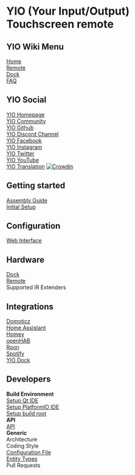 # YIO (Your Input/Output) Touchscreen remote

## YIO Wiki Menu

[Home](home)  
[Remote](info-remote)  
[Dock](info-Dock)  
[FAQ](FAQ)

## YIO Social
[YIO Homepage](https://yio-remote.com)                
[YIO Community](https://community.yio-remote.com/)             
[YIO Github](https://github.com/YIO-Remote)                 
[YIO Discord Channel](http://chat.yio-remote.com)                  
[YIO Facebook](https://www.facebook.com/YIOremote)                  
[YIO Instagram](https://www.instagram.com/yioremote/)                  
[YIO Twitter](https://twitter.com/yioremote)                  
[YIO YouTube](http://video.yio-remote.com/)                  
[YIO Translation](https://translate.yio-remote.com) [![Crowdin](https://d322cqt584bo4o.cloudfront.net/yio-remote-translation/localized.svg)](https://crowdin.com/project/yio-remote-translation)


## Getting started
[Assembly Guide](gettingstarted-assembly_guide)               
[Initial Setup](gettingstarted-initial_setup)


## Configuration
[Web Interface](configuration-webInterface)  


## Hardware
[Dock](hardware-dock)  
[Remote](hardware-remote)  
Supported IR Extenders  


## Integrations
[Domoticz](integration-domoticz)  
[Home Assistant](integration-homeAssistant)  
[Homey](integration-homey)  
[openHAB](integration-openHAB)  
[Roon](integration-roon)  
[Spotify](integration-spotify)  
[YIO Dock](integration-YIOdock)  


## Developers
**Build Environment**                 
[Setup Qt IDE](developer-qt_ide)                 
[Setup PlatformIO IDE](developer-platformio_ide)                 
[Setup build root](developer-build_root)                 
**API**                 
[API](developer-API)                 
**Generic**                 
Architecture                   
Coding Style                   
[Configuration File](developer-config-json)                   
[Entity Types](developer-entity-types)                   
Pull Requests                  
